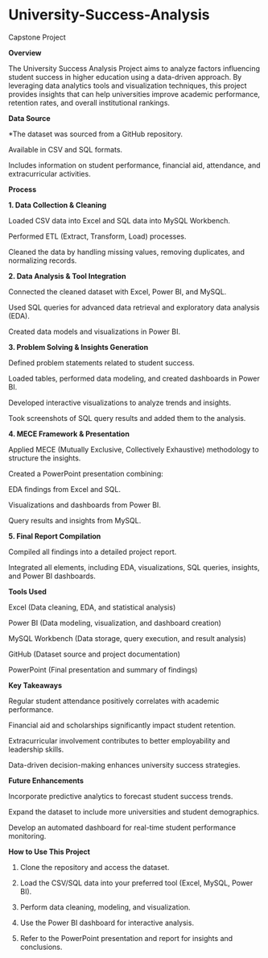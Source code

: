# University-Success-Analysis
Capstone Project




**Overview**

The University Success Analysis Project aims to analyze factors influencing student success in higher education using a data-driven approach. By leveraging data analytics tools and visualization techniques, this project provides insights that can help universities improve academic performance, retention rates, and overall institutional rankings.

**Data Source**

  *The dataset was sourced from a GitHub repository.

  Available in CSV and SQL formats.

  Includes information on student performance, financial aid, attendance, and extracurricular activities.

**Process**

**1. Data Collection & Cleaning**

   Loaded CSV data into Excel and SQL data into MySQL Workbench.

   Performed ETL (Extract, Transform, Load) processes.

   Cleaned the data by handling missing values, removing duplicates, and normalizing records.

**2. Data Analysis & Tool Integration**

   Connected the cleaned dataset with Excel, Power BI, and MySQL.

   Used SQL queries for advanced data retrieval and exploratory data analysis (EDA).

   Created data models and visualizations in Power BI.

**3. Problem Solving & Insights Generation**

   Defined problem statements related to student success.

   Loaded tables, performed data modeling, and created dashboards in Power BI.

   Developed interactive visualizations to analyze trends and insights.

   Took screenshots of SQL query results and added them to the analysis.

**4. MECE Framework & Presentation**

   Applied MECE (Mutually Exclusive, Collectively Exhaustive) methodology to structure the insights.

   Created a PowerPoint presentation combining:

   EDA findings from Excel and SQL.

   Visualizations and dashboards from Power BI.

   Query results and insights from MySQL.

**5. Final Report Compilation**

   Compiled all findings into a detailed project report.

   Integrated all elements, including EDA, visualizations, SQL queries, insights, and Power BI dashboards.

**Tools Used**

Excel (Data cleaning, EDA, and statistical analysis)

Power BI (Data modeling, visualization, and dashboard creation)

MySQL Workbench (Data storage, query execution, and result analysis)

GitHub (Dataset source and project documentation)

PowerPoint (Final presentation and summary of findings)

**Key Takeaways**

Regular student attendance positively correlates with academic performance.

Financial aid and scholarships significantly impact student retention.

Extracurricular involvement contributes to better employability and leadership skills.

Data-driven decision-making enhances university success strategies.

**Future Enhancements**

Incorporate predictive analytics to forecast student success trends.

Expand the dataset to include more universities and student demographics.

Develop an automated dashboard for real-time student performance monitoring.

**How to Use This Project**

1. Clone the repository and access the dataset.

2. Load the CSV/SQL data into your preferred tool (Excel, MySQL, Power BI).

3. Perform data cleaning, modeling, and visualization.

4. Use the Power BI dashboard for interactive analysis.

5. Refer to the PowerPoint presentation and report for insights and conclusions.
